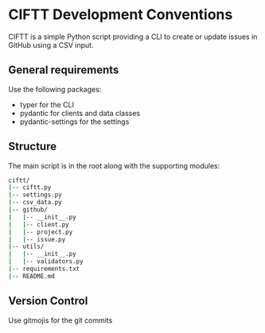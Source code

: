 # CIFTT Development Conventions

CIFTT is a simple Python script providing a CLI to create or update issues in GitHub using a CSV input.

## General requirements

Use the following packages:

* typer for the CLI
* pydantic for clients and data classes
* pydantic-settings for the settings

## Structure

The main script is in the root along with the supporting modules:

```bash
ciftt/
|-- ciftt.py
|-- settings.py
|-- csv_data.py
|-- github/
|   |-- __init__.py
|   |-- client.py
|   |-- project.py
|   |-- issue.py
|-- utils/
|   |-- __init__.py
|   |-- validators.py
|-- requirements.txt
|-- README.md
```

## Version Control

Use gitmojis for the git commits
